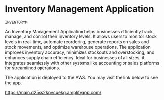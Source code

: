 # Inventory Management Application

`INVENTORYM`

An Inventory Management Application helps businesses efficiently track, manage, and control their inventory levels. It allows users to monitor stock levels in real-time, automate reordering, generate reports on sales and stock movements, and optimize warehouse operations. The application improves inventory accuracy, minimizes stockouts and overstocking, and enhances supply chain efficiency. Ideal for businesses of all sizes, it integrates seamlessly with other systems like accounting or sales platforms for streamlined operations.

The application is deployed to the AWS. You may visit the link below to see the app.

https://main.d25ss2kpvcuekq.amplifyapp.com/
